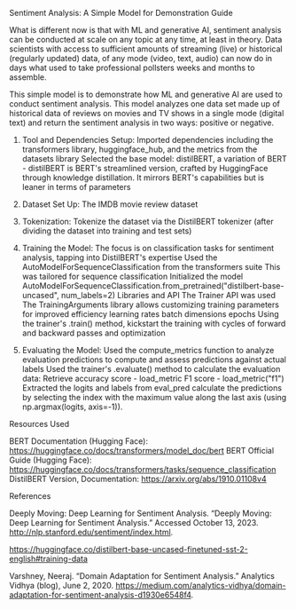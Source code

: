 Sentiment Analysis: A Simple Model for Demonstration
Guide

What is different now is that with ML and generative AI, sentiment analysis can be conducted at scale on any topic at any time, at least in theory. Data scientists with access to sufficient amounts of streaming (live) or historical (regularly updated) data, of any mode (video, text, audio) can now do in days what used to take professional pollsters weeks and months to assemble. 

This simple model is to demonstrate how ML and generative AI are used to conduct sentiment analysis. This model analyzes one data set made up of historical data of reviews on movies and TV shows in a single mode (digital text) and return the sentiment analysis in two ways: positive or negative. 

1. Tool and Dependencies Setup:
Imported dependencies including the transformers library, huggingface_hub, and the metrics from the datasets library 
Selected the base model: distilBERT, a variation of BERT - distilBERT is BERT's streamlined version, crafted by HuggingFace through knowledge distillation. It mirrors BERT's capabilities but is leaner in terms of parameters

2. Dataset Set Up: 
The IMDB movie review dataset 

3. Tokenization:
Tokenize the dataset via the DistilBERT tokenizer (after dividing the dataset into training and test sets) 

4. Training the Model:
The focus is on classification tasks for sentiment analysis, tapping into DistilBERT's expertise
Used the AutoModelForSequenceClassification from the transformers suite
This was tailored for sequence classification 
Initialized the model
AutoModelForSequenceClassification.from_pretrained("distilbert-base-uncased", num_labels=2)
Libraries and API
The Trainer API was used
The TrainingArguments library allows customizing training parameters for improved efficiency
learning rates
batch dimensions
epochs
Using the trainer's .train() method, kickstart the training with cycles of forward and backward passes and optimization

5. Evaluating the Model:
Used the compute_metrics function to analyze evaluation predictions to compute and assess predictions against actual labels
Used the trainer's .evaluate() method to calculate the evaluation data:
Retrieve accuracy score -  load_metric
F1 score - load_metric("f1")
Extracted the logits and labels from eval_pred 
calculate the predictions by selecting the index with the maximum value along the last axis (using np.argmax(logits, axis=-1)).

Resources Used

BERT Documentation (Hugging Face): https://huggingface.co/docs/transformers/model_doc/bert
BERT Official Guide (Hugging Face): https://huggingface.co/docs/transformers/tasks/sequence_classification 
DistilBERT Version, Documentation: https://arxiv.org/abs/1910.01108v4 


References

Deeply Moving: Deep Learning for Sentiment Analysis. “Deeply Moving: Deep Learning for Sentiment Analysis.” Accessed October 13, 2023. http://nlp.stanford.edu/sentiment/index.html.

https://huggingface.co/distilbert-base-uncased-finetuned-sst-2-english#training-data

Varshney, Neeraj. “Domain Adaptation for Sentiment Analysis.” Analytics Vidhya (blog), June 2, 2020. https://medium.com/analytics-vidhya/domain-adaptation-for-sentiment-analysis-d1930e6548f4. 
